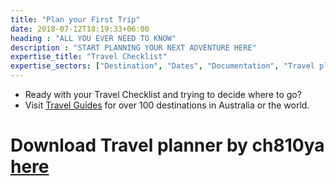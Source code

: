 ```yaml
---
title: "Plan your First Trip"
date: 2018-07-12T18:19:33+06:00
heading : "ALL YOU EVER NEED TO KNOW"
description : "START PLANNING YOUR NEXT ADVENTURE HERE"
expertise_title: "Travel Checklist"
expertise_sectors: ["Destination", "Dates", "Documentation", "Travel planner by ch810ya", "Budget Tracker"]
---
```

- Ready with your Travel Checklist and trying to decide where to go?
- Visit [Travel Guides](../destinations) for over 100 destinations in Australia or the world.

# Download Travel planner by ch810ya [here](/travel-guides/Backpacking.xlsx)